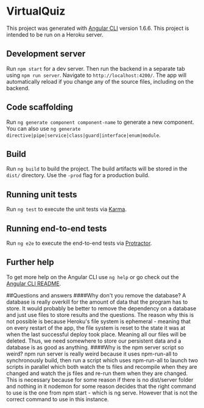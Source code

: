 # VirtualQuiz

This project was generated with [Angular CLI](https://github.com/angular/angular-cli) version 1.6.6.
This project is intended to be run on a Heroku server.

## Development server

Run `npm start` for a dev server. Then run the backend in a separate tab using `npm run server`. Navigate to `http://localhost:4200/`. The app will automatically reload if you change any of the source files, including on the backend.

## Code scaffolding

Run `ng generate component component-name` to generate a new component. You can also use `ng generate directive|pipe|service|class|guard|interface|enum|module`.

## Build

Run `ng build` to build the project. The build artifacts will be stored in the `dist/` directory. Use the `-prod` flag for a production build.

## Running unit tests

Run `ng test` to execute the unit tests via [Karma](https://karma-runner.github.io).

## Running end-to-end tests

Run `ng e2e` to execute the end-to-end tests via [Protractor](http://www.protractortest.org/).

## Further help

To get more help on the Angular CLI use `ng help` or go check out the [Angular CLI README](https://github.com/angular/angular-cli/blob/master/README.md).

##Questions and answers
####Why don't you remove the database?
A database is really overkill for the amount of data that the program has to store. It would probably be better to remove the dependency on a database and just use files to store results
and the questions. The reason why this is not possible is because Heroku's file system is ephemeral - meaning that on every restart of the app, the file system is reset to the state it was at
when the last successful deploy took place. Meaning all our files will be deleted. Thus, we need somewhere to store our persistent data and a database is as good as anything.
####Why is the npm server script so weird?
npm run server is really weird because it uses npm-run-all to synchronously build, then run a script which uses npm-run-all to launch two scripts in parallel which both watch the ts files
and recompile when they are changed and watch the js files and re-run them when they are changed. This is necessary because for some reason if there is no dist/server folder and nothing in it
nodemon for some reason decides that the right command to use is the one from npm start - which is ng serve. However that is not the correct command to use in this instance.
